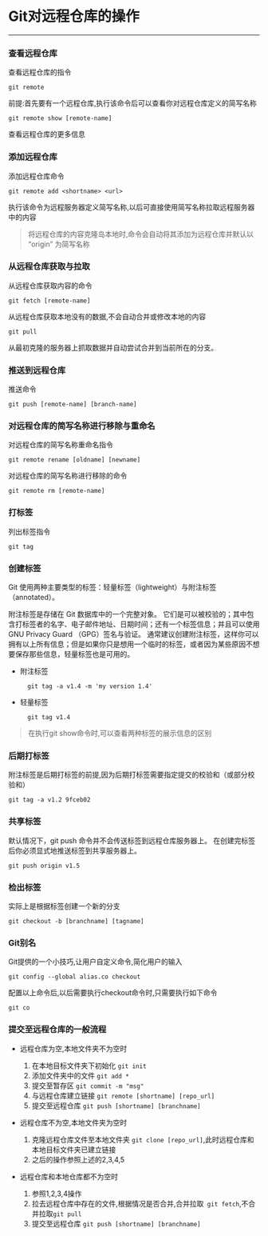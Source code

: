 # Git对远程仓库的操作

---

### 查看远程仓库

查看远程仓库的指令

	git remote

前提:首先要有一个远程仓库,执行该命令后可以查看你对远程仓库定义的简写名称

	git remote show [remote-name]

查看远程仓库的更多信息

### 添加远程仓库

添加远程仓库命令

	git remote add <shortname> <url>

执行该命令为远程服务器定义简写名称,以后可直接使用简写名称拉取远程服务器中的内容
> 将远程仓库的内容克隆岛本地时,命令会自动将其添加为远程仓库并默认以 “origin” 为简写名称

### 从远程仓库获取与拉取

从远程仓库获取内容的命令

	git fetch [remote-name]

从远程仓库获取本地没有的数据,不会自动合并或修改本地的内容

	git pull

从最初克隆的服务器上抓取数据并自动尝试合并到当前所在的分支。

### 推送到远程仓库

推送命令

	git push [remote-name] [branch-name]

### 对远程仓库的简写名称进行移除与重命名

对远程仓库的简写名称重命名指令

	git remote rename [oldname] [newname]

对远程仓库的简写名称进行移除的命令
	
	git remote rm [remote-name]

### 打标签

列出标签指令

	git tag

### 创建标签

Git 使用两种主要类型的标签：轻量标签（lightweight）与附注标签（annotated）。

附注标签是存储在 Git 数据库中的一个完整对象。 它们是可以被校验的；其中包含打标签者的名字、电子邮件地址、日期时间；还有一个标签信息；并且可以使用 GNU Privacy Guard （GPG）签名与验证。 通常建议创建附注标签，这样你可以拥有以上所有信息；但是如果你只是想用一个临时的标签，或者因为某些原因不想要保存那些信息，轻量标签也是可用的。

- 附注标签

		git tag -a v1.4 -m 'my version 1.4'

- 轻量标签

		git tag v1.4

> 在执行git show命令时,可以查看两种标签的展示信息的区别

### 后期打标签

附注标签是后期打标签的前提,因为后期打标签需要指定提交的校验和（或部分校验和）

	git tag -a v1.2 9fceb02

### 共享标签

默认情况下，git push 命令并不会传送标签到远程仓库服务器上。 在创建完标签后你必须显式地推送标签到共享服务器上。

	git push origin v1.5

### 检出标签

实际上是根据标签创建一个新的分支

	git checkout -b [branchname] [tagname]

### Git别名

Git提供的一个小技巧,让用户自定义命令,简化用户的输入

	git config --global alias.co checkout

配置以上命令后,以后需要执行checkout命令时,只需要执行如下命令

	git co


### 提交至远程仓库的一般流程

- 远程仓库为空,本地文件夹不为空时
	1. 在本地目标文件夹下初始化 `git init`
	2. 添加文件夹中的文件 `git add * `
	3. 提交至暂存区 `git commit -m "msg" `
	4. 与远程仓库建立链接 `git remote [shortname] [repo_url] `
	5. 提交至远程仓库 `git push [shortname] [branchname]`

- 远程仓库不为空,本地文件夹为空时
	1. 克隆远程仓库文件至本地文件夹 `git clone [repo_url]`,此时远程仓库和本地目标文件夹已建立链接
	2. 之后的操作参照上述的2,3,4,5

- 远程仓库和本地仓库都不为空时
	1. 参照1,2,3,4操作
	2. 拉去远程仓库中存在的文件,根据情况是否合并,合并拉取` git fetch`,不合并拉取`git pull`
	3. 提交至远程仓库 `git push [shortname] [branchname]`













